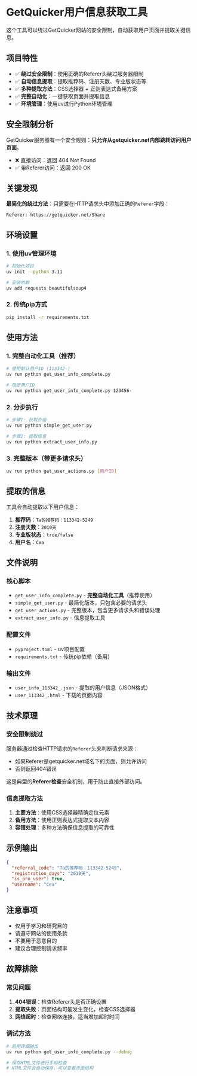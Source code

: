 # GetQuicker用户信息获取工具

这个工具可以绕过GetQuicker网站的安全限制，自动获取用户页面并提取关键信息。

## 项目特性

- ✅ **绕过安全限制**：使用正确的Referer头绕过服务器限制
- ✅ **自动信息提取**：提取推荐码、注册天数、专业版状态等
- ✅ **多种提取方法**：CSS选择器 + 正则表达式备用方案
- ✅ **完整自动化**：一键获取页面并提取信息
- ✅ **环境管理**：使用uv进行Python环境管理

## 安全限制分析

GetQuicker服务器有一个安全规则：**只允许从getquicker.net内部跳转访问用户页面**。

- ❌ 直接访问：返回 404 Not Found
- ✅ 带Referer访问：返回 200 OK

## 关键发现

**最简化的绕过方法**：只需要在HTTP请求头中添加正确的`Referer`字段：

```http
Referer: https://getquicker.net/Share
```

## 环境设置

### 1. 使用uv管理环境

```bash
# 初始化项目
uv init --python 3.11

# 安装依赖
uv add requests beautifulsoup4
```

### 2. 传统pip方式

```bash
pip install -r requirements.txt
```

## 使用方法

### 1. 完整自动化工具（推荐）

```bash
# 使用默认用户ID (113342-)
uv run python get_user_info_complete.py

# 指定用户ID
uv run python get_user_info_complete.py 123456-
```

### 2. 分步执行

```bash
# 步骤1: 获取页面
uv run python simple_get_user.py

# 步骤2: 提取信息
uv run python extract_user_info.py
```

### 3. 完整版本（带更多请求头）

```bash
uv run python get_user_actions.py [用户ID]
```

## 提取的信息

工具会自动提取以下用户信息：

1. **推荐码**：`Ta的推荐码：113342-5249`
2. **注册天数**：`2010天`
3. **专业版状态**：`true/false`
4. **用户名**：`Cea`

## 文件说明

### 核心脚本
- `get_user_info_complete.py` - **完整自动化工具**（推荐使用）
- `simple_get_user.py` - 最简化版本，只包含必要的请求头
- `get_user_actions.py` - 完整版本，包含更多请求头和错误处理
- `extract_user_info.py` - 信息提取工具

### 配置文件
- `pyproject.toml` - uv项目配置
- `requirements.txt` - 传统pip依赖（备用）

### 输出文件
- `user_info_113342_.json` - 提取的用户信息（JSON格式）
- `user_113342_.html` - 下载的页面内容

## 技术原理

### 安全限制绕过
服务器通过检查HTTP请求的`Referer`头来判断请求来源：
- 如果Referer是getquicker.net域名下的页面，则允许访问
- 否则返回404错误

这是典型的**Referer检查**安全机制，用于防止直接外部访问。

### 信息提取方法
1. **主要方法**：使用CSS选择器精确定位元素
2. **备用方法**：使用正则表达式提取文本内容
3. **容错处理**：多种方法确保信息提取的可靠性

## 示例输出

```json
{
  "referral_code": "Ta的推荐码：113342-5249",
  "registration_days": "2010天",
  "is_pro_user": true,
  "username": "Cea"
}
```

## 注意事项

- 仅用于学习和研究目的
- 请遵守网站的使用条款
- 不要用于恶意目的
- 建议合理控制请求频率

## 故障排除

### 常见问题

1. **404错误**：检查Referer头是否正确设置
2. **提取失败**：页面结构可能发生变化，检查CSS选择器
3. **网络超时**：检查网络连接，适当增加超时时间

### 调试方法

```bash
# 启用详细输出
uv run python get_user_info_complete.py --debug

# 保存HTML文件进行手动检查
# HTML文件会自动保存，可以查看页面结构
```
